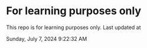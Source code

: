 # For learning purposes only
This repo is for learning purposes only.
Last updated at

Sunday, July 7, 2024 9:22:32 AM

